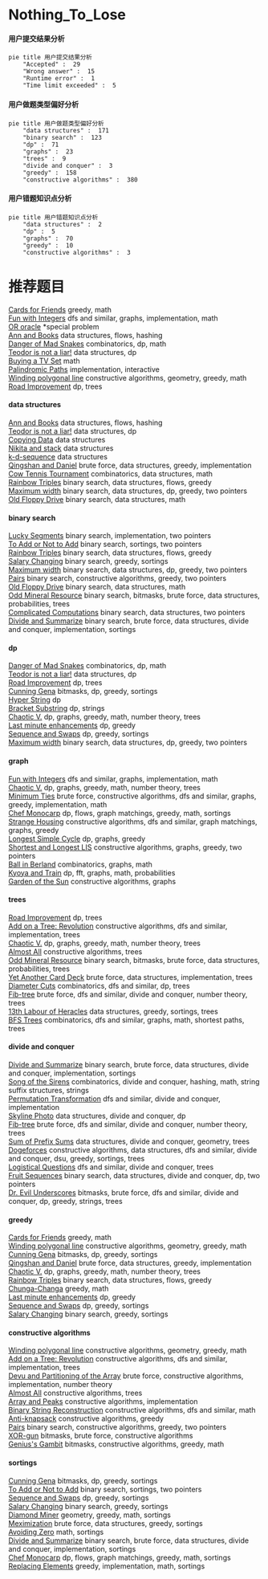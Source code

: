 # Nothing_To_Lose
<!-- tabs:start -->
#### **用户提交结果分析**

```mermaid
pie title 用户提交结果分析
    "Accepted" :  29
    "Wrong answer" :  15
    "Runtime error" :  1
    "Time limit exceeded" :  5
```
#### **用户做题类型偏好分析**

```mermaid
pie title 用户做题类型偏好分析
    "data structures" :  171
    "binary search" :  123
    "dp" :  71
    "graphs" :  23
    "trees" :  9
    "divide and conquer" :  3
    "greedy" :  158
    "constructive algorithms" :  380
```
#### **用户错题知识点分析**

```mermaid
pie title 用户错题知识点分析
    "data structures" :  2
    "dp" :  5
    "graphs" :  70
    "greedy" :  10
    "constructive algorithms" :  3
```
<!-- tabs:end -->
# 推荐题目
[Cards for Friends](http://codeforces.com/problemset/problem/1472/A)		greedy,
                        math		  
[Fun with Integers](http://codeforces.com/problemset/problem/1062/D)		dfs and similar,
                        graphs,
                        implementation,
                        math		  
[OR oracle](http://codeforces.com/problemset/problem/1115/G2)		*special problem		  
[Ann and Books](http://codeforces.com/problemset/problem/877/F)		data structures,
                        flows,
                        hashing		  
[Danger of Mad Snakes](http://codeforces.com/problemset/problem/1425/D)		combinatorics,
                        dp,
                        math		  
[Teodor is not a liar!](https://codeforces.com/contest/931/problem/F)		data structures,
                        dp		  
[Buying a TV Set](http://codeforces.com/problemset/problem/1041/B)		math		  
[Palindromic Paths](http://codeforces.com/problemset/problem/1205/C)		implementation,
                        interactive		  
[Winding polygonal line](https://codeforces.com/contest/1159/problem/F)		constructive algorithms,
                        geometry,
                        greedy,
                        math		  
[Road Improvement](http://codeforces.com/problemset/problem/543/D)		dp,
                        trees		  
<!-- tabs:start -->
#### **data structures**
[Ann and Books](http://codeforces.com/problemset/problem/877/F)		data structures,
                        flows,
                        hashing		  
[Teodor is not a liar!](https://codeforces.com/contest/931/problem/F)		data structures,
                        dp		  
[Copying Data](http://codeforces.com/problemset/problem/292/E)		data structures		  
[Nikita and stack](https://codeforces.com/contest/759/problem/C)		data structures		  
[k-d-sequence](http://codeforces.com/problemset/problem/407/E)		data structures		  
[Qingshan and Daniel](http://codeforces.com/problemset/problem/1495/E)		brute force,
                        data structures,
                        greedy,
                        implementation		  
[Cow Tennis Tournament](http://codeforces.com/problemset/problem/283/E)		combinatorics,
                        data structures,
                        math		  
[Rainbow Triples](http://codeforces.com/problemset/problem/1408/H)		binary search,
                        data structures,
                        flows,
                        greedy		  
[Maximum width](http://codeforces.com/problemset/problem/1492/C)		binary search,
                        data structures,
                        dp,
                        greedy,
                        two pointers		  
[Old Floppy Drive](http://codeforces.com/problemset/problem/1490/G)		binary search,
                        data structures,
                        math		  
#### **binary search**
[Lucky Segments](http://codeforces.com/problemset/problem/121/D)		binary search,
                        implementation,
                        two pointers		  
[To Add or Not to Add](http://codeforces.com/problemset/problem/231/C)		binary search,
                        sortings,
                        two pointers		  
[Rainbow Triples](http://codeforces.com/problemset/problem/1408/H)		binary search,
                        data structures,
                        flows,
                        greedy		  
[Salary Changing](http://codeforces.com/problemset/problem/1251/D)		binary search,
                        greedy,
                        sortings		  
[Maximum width](http://codeforces.com/problemset/problem/1492/C)		binary search,
                        data structures,
                        dp,
                        greedy,
                        two pointers		  
[Pairs](http://codeforces.com/problemset/problem/1463/D)		binary search,
                        constructive algorithms,
                        greedy,
                        two pointers		  
[Old Floppy Drive](http://codeforces.com/problemset/problem/1490/G)		binary search,
                        data structures,
                        math		  
[Odd Mineral Resource](http://codeforces.com/problemset/problem/1479/D)		binary search,
                        bitmasks,
                        brute force,
                        data structures,
                        probabilities,
                        trees		  
[Complicated Computations](http://codeforces.com/problemset/problem/1436/E)		binary search,
                        data structures,
                        two pointers		  
[Divide and Summarize](http://codeforces.com/problemset/problem/1461/D)		binary search,
                        brute force,
                        data structures,
                        divide and conquer,
                        implementation,
                        sortings		  
#### **dp**
[Danger of Mad Snakes](http://codeforces.com/problemset/problem/1425/D)		combinatorics,
                        dp,
                        math		  
[Teodor is not a liar!](https://codeforces.com/contest/931/problem/F)		data structures,
                        dp		  
[Road Improvement](http://codeforces.com/problemset/problem/543/D)		dp,
                        trees		  
[Cunning Gena](http://codeforces.com/problemset/problem/417/D)		bitmasks,
                        dp,
                        greedy,
                        sortings		  
[Hyper String](http://codeforces.com/problemset/problem/176/D)		dp		  
[Bracket Substring](http://codeforces.com/problemset/problem/1015/F)		dp,
                        strings		  
[Chaotic V.](http://codeforces.com/problemset/problem/1292/D)		dp,
                        graphs,
                        greedy,
                        math,
                        number theory,
                        trees		  
[Last minute enhancements](http://codeforces.com/problemset/problem/1466/B)		dp,
                        greedy		  
[Sequence and Swaps](http://codeforces.com/problemset/problem/1455/D)		dp,
                        greedy,
                        sortings		  
[Maximum width](http://codeforces.com/problemset/problem/1492/C)		binary search,
                        data structures,
                        dp,
                        greedy,
                        two pointers		  
#### **graph**
[Fun with Integers](http://codeforces.com/problemset/problem/1062/D)		dfs and similar,
                        graphs,
                        implementation,
                        math		  
[Chaotic V.](http://codeforces.com/problemset/problem/1292/D)		dp,
                        graphs,
                        greedy,
                        math,
                        number theory,
                        trees		  
[Minimum Ties](http://codeforces.com/problemset/problem/1487/C)		brute force,
                        constructive algorithms,
                        dfs and similar,
                        graphs,
                        greedy,
                        implementation,
                        math		  
[Chef Monocarp](http://codeforces.com/problemset/problem/1437/C)		dp,
                        flows,
                        graph matchings,
                        greedy,
                        math,
                        sortings		  
[Strange Housing](http://codeforces.com/problemset/problem/1470/D)		constructive algorithms,
                        dfs and similar,
                        graph matchings,
                        graphs,
                        greedy		  
[Longest Simple Cycle](http://codeforces.com/problemset/problem/1476/C)		dp,
                        graphs,
                        greedy		  
[Shortest and Longest LIS](http://codeforces.com/problemset/problem/1304/D)		constructive algorithms,
                        graphs,
                        greedy,
                        two pointers		  
[Ball in Berland](http://codeforces.com/problemset/problem/1475/C)		combinatorics,
                        graphs,
                        math		  
[Kyoya and Train](http://codeforces.com/problemset/problem/553/E)		dp,
                        fft,
                        graphs,
                        math,
                        probabilities		  
[Garden of the Sun](http://codeforces.com/problemset/problem/1495/C)		constructive algorithms,
                        graphs		  
#### **trees**
[Road Improvement](http://codeforces.com/problemset/problem/543/D)		dp,
                        trees		  
[Add on a Tree: Revolution](https://codeforces.com/contest/1189/problem/D2)		constructive algorithms,
                        dfs and similar,
                        implementation,
                        trees		  
[Chaotic V.](http://codeforces.com/problemset/problem/1292/D)		dp,
                        graphs,
                        greedy,
                        math,
                        number theory,
                        trees		  
[Almost All](http://codeforces.com/problemset/problem/1205/D)		constructive algorithms,
                        trees		  
[Odd Mineral Resource](http://codeforces.com/problemset/problem/1479/D)		binary search,
                        bitmasks,
                        brute force,
                        data structures,
                        probabilities,
                        trees		  
[Yet Another Card Deck](http://codeforces.com/problemset/problem/1511/C)		brute force,
                        data structures,
                        implementation,
                        trees		  
[Diameter Cuts](http://codeforces.com/problemset/problem/1499/F)		combinatorics,
                        dfs and similar,
                        dp,
                        trees		  
[Fib-tree](http://codeforces.com/problemset/problem/1491/E)		brute force,
                        dfs and similar,
                        divide and conquer,
                        number theory,
                        trees		  
[13th Labour of Heracles](http://codeforces.com/problemset/problem/1466/D)		data structures,
                        greedy,
                        sortings,
                        trees		  
[BFS Trees](http://codeforces.com/problemset/problem/1495/D)		combinatorics,
                        dfs and similar,
                        graphs,
                        math,
                        shortest paths,
                        trees		  
#### **divide and conquer**
[Divide and Summarize](http://codeforces.com/problemset/problem/1461/D)		binary search,
                        brute force,
                        data structures,
                        divide and conquer,
                        implementation,
                        sortings		  
[Song of the Sirens](http://codeforces.com/problemset/problem/1466/G)		combinatorics,
                        divide and conquer,
                        hashing,
                        math,
                        string suffix structures,
                        strings		  
[Permutation Transformation](http://codeforces.com/problemset/problem/1490/D)		dfs and similar,
                        divide and conquer,
                        implementation		  
[Skyline Photo](https://codeforces.com/contest/1483/problem/C)		data structures,
                        divide and conquer,
                        dp		  
[Fib-tree](http://codeforces.com/problemset/problem/1491/E)		brute force,
                        dfs and similar,
                        divide and conquer,
                        number theory,
                        trees		  
[Sum of Prefix Sums](http://codeforces.com/problemset/problem/1303/G)		data structures,
                        divide and conquer,
                        geometry,
                        trees		  
[Dogeforces](http://codeforces.com/problemset/problem/1494/D)		constructive algorithms,
                        data structures,
                        dfs and similar,
                        divide and conquer,
                        dsu,
                        greedy,
                        sortings,
                        trees		  
[Logistical Questions](http://codeforces.com/problemset/problem/566/C)		dfs and similar,
                        divide and conquer,
                        trees		  
[Fruit Sequences](http://codeforces.com/problemset/problem/1428/F)		binary search,
                        data structures,
                        divide and conquer,
                        dp,
                        two pointers		  
[Dr. Evil Underscores](http://codeforces.com/problemset/problem/1285/D)		bitmasks,
                        brute force,
                        dfs and similar,
                        divide and conquer,
                        dp,
                        greedy,
                        strings,
                        trees		  
#### **greedy**
[Cards for Friends](http://codeforces.com/problemset/problem/1472/A)		greedy,
                        math		  
[Winding polygonal line](https://codeforces.com/contest/1159/problem/F)		constructive algorithms,
                        geometry,
                        greedy,
                        math		  
[Cunning Gena](http://codeforces.com/problemset/problem/417/D)		bitmasks,
                        dp,
                        greedy,
                        sortings		  
[Qingshan and Daniel](http://codeforces.com/problemset/problem/1495/E)		brute force,
                        data structures,
                        greedy,
                        implementation		  
[Chaotic V.](http://codeforces.com/problemset/problem/1292/D)		dp,
                        graphs,
                        greedy,
                        math,
                        number theory,
                        trees		  
[Rainbow Triples](http://codeforces.com/problemset/problem/1408/H)		binary search,
                        data structures,
                        flows,
                        greedy		  
[Chunga-Changa](http://codeforces.com/problemset/problem/1181/A)		greedy,
                        math		  
[Last minute enhancements](http://codeforces.com/problemset/problem/1466/B)		dp,
                        greedy		  
[Sequence and Swaps](http://codeforces.com/problemset/problem/1455/D)		dp,
                        greedy,
                        sortings		  
[Salary Changing](http://codeforces.com/problemset/problem/1251/D)		binary search,
                        greedy,
                        sortings		  
#### **constructive algorithms**
[Winding polygonal line](https://codeforces.com/contest/1159/problem/F)		constructive algorithms,
                        geometry,
                        greedy,
                        math		  
[Add on a Tree: Revolution](https://codeforces.com/contest/1189/problem/D2)		constructive algorithms,
                        dfs and similar,
                        implementation,
                        trees		  
[Devu and Partitioning of the Array](http://codeforces.com/problemset/problem/439/C)		brute force,
                        constructive algorithms,
                        implementation,
                        number theory		  
[Almost All](http://codeforces.com/problemset/problem/1205/D)		constructive algorithms,
                        trees		  
[Array and Peaks](http://codeforces.com/problemset/problem/1513/A)		constructive algorithms,
                        implementation		  
[Binary String Reconstruction](http://codeforces.com/problemset/problem/1352/F)		constructive algorithms,
                        dfs and similar,
                        math		  
[Anti-knapsack](http://codeforces.com/problemset/problem/1493/A)		constructive algorithms,
                        greedy		  
[Pairs](http://codeforces.com/problemset/problem/1463/D)		binary search,
                        constructive algorithms,
                        greedy,
                        two pointers		  
[XOR-gun](https://codeforces.com/contest/1456/problem/B)		bitmasks,
                        brute force,
                        constructive algorithms		  
[Genius's Gambit](http://codeforces.com/problemset/problem/1492/D)		bitmasks,
                        constructive algorithms,
                        greedy,
                        math		  
#### **sortings**
[Cunning Gena](http://codeforces.com/problemset/problem/417/D)		bitmasks,
                        dp,
                        greedy,
                        sortings		  
[To Add or Not to Add](http://codeforces.com/problemset/problem/231/C)		binary search,
                        sortings,
                        two pointers		  
[Sequence and Swaps](http://codeforces.com/problemset/problem/1455/D)		dp,
                        greedy,
                        sortings		  
[Salary Changing](http://codeforces.com/problemset/problem/1251/D)		binary search,
                        greedy,
                        sortings		  
[Diamond Miner](https://codeforces.com/contest/1496/problem/C)		geometry,
                        greedy,
                        math,
                        sortings		  
[Meximization](http://codeforces.com/problemset/problem/1497/A)		brute force,
                        data structures,
                        greedy,
                        sortings		  
[Avoiding Zero](http://codeforces.com/problemset/problem/1427/A)		math,
                        sortings		  
[Divide and Summarize](http://codeforces.com/problemset/problem/1461/D)		binary search,
                        brute force,
                        data structures,
                        divide and conquer,
                        implementation,
                        sortings		  
[Chef Monocarp](http://codeforces.com/problemset/problem/1437/C)		dp,
                        flows,
                        graph matchings,
                        greedy,
                        math,
                        sortings		  
[Replacing Elements](http://codeforces.com/problemset/problem/1473/A)		greedy,
                        implementation,
                        math,
                        sortings		  
<!-- tabs:end -->
